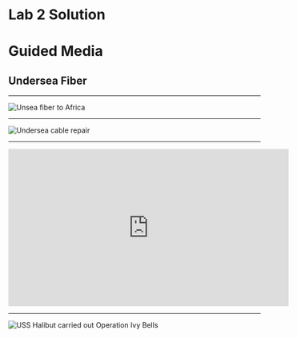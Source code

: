 Lab 2 Solution
==============

Guided Media
============

Undersea Fiber
--------------

---

![Unsea fiber to Africa](https://upload.wikimedia.org/wikipedia/commons/thumb/2/22/African_undersea_cables_v44.jpg/635px-African_undersea_cables_v44.jpg)

---

![Undersea cable repair](https://upload.wikimedia.org/wikipedia/commons/3/34/Submarine_cable_repair_animation.gif)

---

<iframe width="560" height="315" src="https://www.youtube.com/embed/ZJblHOGXKo4?start=7" frameborder="0" allow="accelerometer; autoplay; encrypted-media; gyroscope; picture-in-picture" allowfullscreen></iframe>

---

![USS Halibut carried out Operation Ivy Bells](https://upload.wikimedia.org/wikipedia/commons/thumb/f/f9/USS_Halibut_with_bow_thruster.jpg/628px-USS_Halibut_with_bow_thruster.jpg)
